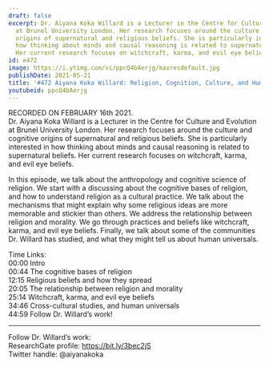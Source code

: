 ```yaml
---
draft: false
excerpt: Dr. Aiyana Koka Willard is a Lecturer in the Centre for Culture and Evolution
  at Brunel University London. Her research focuses around the culture and cognitive
  origins of supernatural and religious beliefs. She is particularly interested in
  how thinking about minds and causal reasoning is related to supernatural beliefs.
  Her current research focuses on witchcraft, karma, and evil eye beliefs.
id: e472
image: https://i.ytimg.com/vi/ppcQ4bAerjg/maxresdefault.jpg
publishDate: 2021-05-21
title: '#472 Aiyana Koka Willard: Religion, Cognition, Culture, and Human Universals'
youtubeid: ppcQ4bAerjg
---
```

RECORDED ON FEBRUARY 16th 2021.  
Dr. Aiyana Koka Willard is a Lecturer in the Centre for Culture and Evolution at Brunel University London. Her research focuses around the culture and cognitive origins of supernatural and religious beliefs. She is particularly interested in how thinking about minds and causal reasoning is related to supernatural beliefs. Her current research focuses on witchcraft, karma, and evil eye beliefs.

In this episode, we talk about the anthropology and cognitive science of religion. We start with a discussing about the cognitive bases of religion, and how to understand religion as a cultural practice. We talk about the mechanisms that might explain why some religious ideas are more memorable and stickier than others. We address the relationship between religion and morality. We go through practices and beliefs like witchcraft, karma, and evil eye beliefs. Finally, we talk about some of the communities Dr. Willard has studied, and what they might tell us about human universals. 

Time Links:  
00:00 Intro  
00:44  The cognitive bases of religion  
12:15  Religious beliefs and how they spread  
20:05  The relationship between religion and morality  
25:14  Witchcraft, karma, and evil eye beliefs  
34:46  Cross-cultural studies, and human universals  
44:59  Follow Dr. Willard’s work!

---

Follow Dr. Willard’s work:  
ResearchGate profile: https://bit.ly/3bec2jS  
Twitter handle: @aiyanakoka
